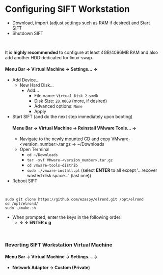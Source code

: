 # Configuring SIFT Workstation

- Download, import (adjust settings such as RAM if desired) and Start SIFT
- Shutdown SIFT
<br>

It is **highly recommended** to configure at least 4GB/4096MB RAM and also add another HDD dedicated for linux-swap.<br>
#### **Menu Bar -> Virtual Machine -> Settings... ->**
  - Add Device...
    - New Hard Disk...
      - Add...
        - File name: `Virtual Disk 2.vmdk`
        - Disk Size: `20.00GB` (more, if desired)
        - Advanced options: `None`
        - Apply
- Start SIFT (and do the next step immediately upon booting)<br>
    #### **Menu Bar -> Virtual Machine -> Reinstall VMware Tools... ->**
  - Navigate to the newly mounted CD and copy VMware-<version_number>.tar.gz -> ~/Downloads<br>
  - Open Terminal<br>
    - `cd ~/Downloads`<br>
    - `tar -xvf VMware-<version_number>.tar.gz`<br>
    - `cd vmware-tools-distrib`<br>
    - `sudo ./vmware-install.pl` (select **ENTER** to all except '...recover wasted disk space...' (last one))<br>
- Reboot SIFT
<br>

`sudo git clone https://github.com/ezaspy/elrond.git /opt/elrond`<br>
`cd /opt/elrond/`<br>
`sudo ./make.sh`<br>
- When prompted, enter the keys in the following order:
  - **&darr; &darr; ENTER c g**

<br>

### Reverting SIFT Workstation Virtual Machine

#### **Menu Bar -> Virtual Machine -> Settings... ->**

- **Network Adaptor -> Custom (Private)**<br><br><br>
